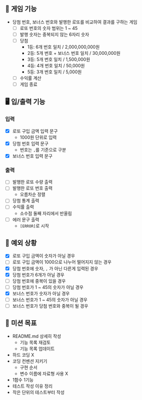 ## 🎰 게임 기능

- 당첨 번호, 보너스 번호와 발행한 로또를 비교하여 결과를 구하는 게임
    - [ ] 로또 번호의 숫자 범위는 1 ~ 45
    - [ ] 발행 숫자는 중복되지 않는 6자리 숫자
    - [ ] 당첨
        - 1등: 6개 번호 일치 / 2,000,000,000원
        - 2등: 5개 번호 + 보너스 번호 일치 / 30,000,000원
        - 3등: 5개 번호 일치 / 1,500,000원
        - 4등: 4개 번호 일치 / 50,000원
        - 5등: 3개 번호 일치 / 5,000원
    - [ ] 수익률 계산
    - [ ] 게임 종료

## 🖥️ 입/출력 기능

### 입력

- [x] 로또 구입 금액 입력 문구
    - 1000원 단위로 입력
- [x] 당첨 번호 입력 문구
    - 번호는 `,`를 기준으로 구분
- [x] 보너스 번호 입력 문구

### 출력

- [ ] 발행한 로또 수량 출력
- [ ] 발행한 로또 번호 출력
    - 오름차순 정렬
- [ ] 당첨 통계 출력
- [ ] 수익률 출력
    - 소수점 둘째 자리에서 반올림
- [ ] 에러 문구 출력
    - `[ERROR]`로 시작

## 👾 예외 상황

- [x] 로또 구입 금액이 숫자가 아닐 경우
- [ ] 로또 구입 금액이 1000으로 나누어 떨어지지 않는 경우
- [x] 당첨 번호에 숫자, `,` 가 아닌 다른게 입력된 경우
- [x] 당첨 번호가 6개가 아닐 경우
- [ ] 당첨 번호에 중복이 있을 경우
- [ ] 당첨 번호가 1 ~ 45의 숫자가 아닐 경우
- [x] 보너스 번호가 숫자가 아닐 경우
- [ ] 보너스 번호가 1 ~ 45의 숫자가 아닐 경우
- [ ] 보너스 번호가 당첨 번호와 중복이 될 경우

## 🎯 미션 목표

- README.md 상세히 작성
    - 기능 목록 재검토
    - 기능 목록 업데이트
- 하드 코딩 X
- 코딩 컨벤션 지키기
    - 구현 순서
    - 변수 이름에 자료형 사용 X
- 1함수 1기능
- 테스트 작성 이유 정리
- 작은 단위의 테스트부터 작성
